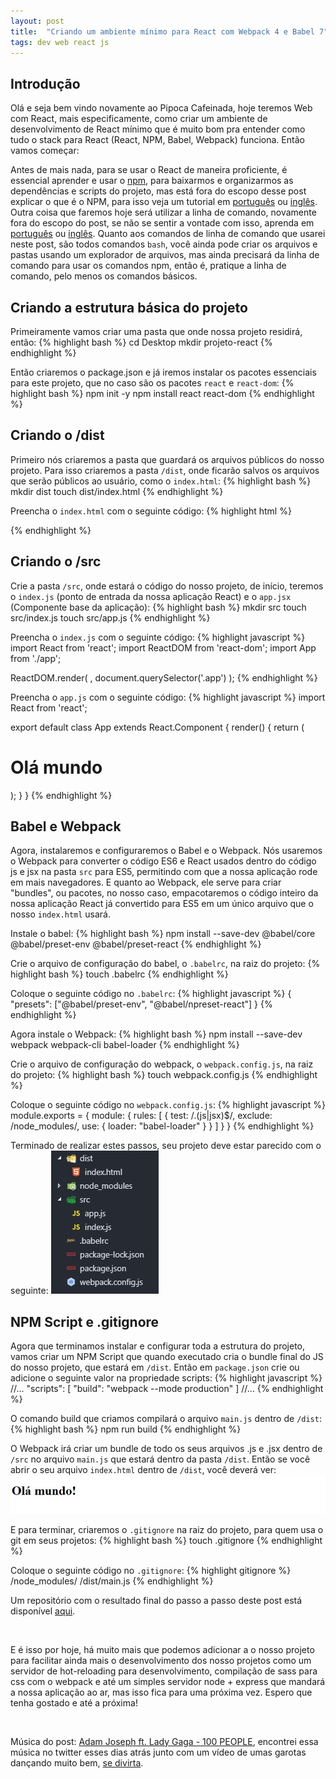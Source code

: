 ```yaml
---
layout: post
title:  "Criando um ambiente mínimo para React com Webpack 4 e Babel 7"
tags: dev web react js
---
```


## Introdução

Olá e seja bem vindo novamente ao Pipoca Cafeinada, hoje teremos Web com React, mais especificamente, como criar um ambiente de desenvolvimento de React mínimo  que é muito bom pra entender como tudo o stack para React (React, NPM, Babel, Webpack) funciona. Então vamos começar:

Antes de mais nada, para se usar o React de maneira proficiente, é essencial aprender e usar o [npm][npm], para baixarmos e organizarmos as dependências e scripts do projeto, mas está fora do escopo desse post explicar o que é o NPM, para isso veja um tutorial em [português][npm-tutorial-pt] ou [inglês][npm-tutorial-en]. Outra coisa que faremos hoje será utilizar a linha de comando, novamente fora do escopo do post, se não se sentir a vontade com isso, aprenda em [português][cmd-tutorial-pt] ou [inglês][cmd-tutorial-en]. Quanto aos comandos de linha de comando que usarei neste post, são todos comandos `bash`, você ainda pode criar os arquivos e pastas usando um explorador de arquivos, mas ainda precisará da linha de comando para usar os comandos npm, então é, pratique a linha de comando, pelo menos os comandos básicos.

## Criando a estrutura básica do projeto

Primeiramente vamos criar uma pasta que onde nossa projeto residirá, então:
{% highlight bash %}
cd Desktop
mkdir projeto-react
{% endhighlight %}

Então criaremos o package.json e já iremos instalar os pacotes essenciais para este projeto, que no caso são os pacotes `react` e `react-dom`:
{% highlight bash %}
npm init -y
npm install react react-dom
{% endhighlight %}

## Criando o /dist

Primeiro nós criaremos a pasta que guardará os arquivos públicos do nosso projeto. Para isso criaremos a pasta `/dist`, onde ficarão salvos os arquivos que serão públicos ao usuário, como o `index.html`:
{% highlight bash %}
mkdir dist
touch dist/index.html
{% endhighlight %}

Preencha o `index.html` com o seguinte código:
{% highlight html %}
<!DOCTYPE HTML>
<html>
<head>
    <meta charset="UTF-8">
    <meta name="viewport" content="width=device-width, initial-scale=1.0">
    <title>Projeto React</title>
</head>
<body>
    <div class="app"></div>
    <script src="./main.js"></script>
</body>
</html>
{% endhighlight %}

## Criando o /src

Crie a pasta `/src`, onde estará o código do nosso projeto, de início, teremos o `index.js` (ponto de entrada da nossa aplicação React) e o `app.jsx` (Componente base da aplicação):
{% highlight bash %}
mkdir src
touch src/index.js
touch src/app.js
{% endhighlight %}

Preencha o `index.js` com o seguinte código:
{% highlight javascript %}
import React from 'react';
import ReactDOM from 'react-dom';
import App from './app';

ReactDOM.render(
    <App />,
    document.querySelector('.app')
);
{% endhighlight %}

Preencha o `app.js` com o seguinte código:
{% highlight javascript %}
import React from 'react';

export default class App extends React.Component {
    render() {
        return (
            <h1>Olá mundo</h1>
        );
    }
}
{% endhighlight %}

## Babel e Webpack

Agora, instalaremos e configuraremos o Babel e o Webpack. Nós usaremos o Webpack para converter o código ES6 e React usados dentro do código js e jsx na pasta `src` para ES5, permitindo com que a nossa aplicação rode em mais navegadores. E quanto ao Webpack, ele serve para criar "bundles", ou pacotes, no nosso caso, empacotaremos o código inteiro da nossa aplicação React já convertido para ES5 em um único arquivo que o nosso `index.html` usará.

Instale o babel:
{% highlight bash %}
npm install --save-dev @babel/core @babel/preset-env @babel/preset-react
{% endhighlight %}

Crie o arquivo de configuração do babel, o `.babelrc`, na raiz do projeto:
{% highlight bash %}
touch .babelrc
{% endhighlight %}

Coloque o seguinte código no `.babelrc`:
{% highlight javascript %}
{
    "presets": ["@babel/preset-env", "@babel/npreset-react"]
}
{% endhighlight %}

Agora instale o Webpack:
{% highlight bash %}
npm install --save-dev webpack webpack-cli babel-loader
{% endhighlight %}

Crie o arquivo de configuração do webpack, o `webpack.config.js`, na raiz do projeto:
{% highlight bash %}
touch webpack.config.js
{% endhighlight %}

Coloque o seguinte código no `webpack.config.js`:
{% highlight javascript %}
module.exports = {
    module: {
        rules: [
            {
                test: /\.(js|jsx)$/,
                exclude: /node_modules/,
                use: {
                    loader: "babel-loader"
                }
            }
        ]
    }
}
{% endhighlight %}

Terminado de realizar estes passos, seu projeto deve estar parecido com o seguinte:
![Estrutura do projeto](/assets/img/estruturaAmbienteMinimoReact.jpg)

## NPM Script e .gitignore

Agora que terminamos instalar e configurar toda a estrutura do projeto, vamos criar um NPM Script que quando executado cria o bundle final do JS do nosso projeto, que estará em `/dist`. Então em `package.json` crie ou adicione o seguinte valor na propriedade scripts:
{% highlight javascript %}
//...
"scripts": [
    "build": "webpack --mode production"
]
//...
{% endhighlight %}

O comando build que criamos compilará o arquivo `main.js` dentro de `/dist`:
{% highlight bash %}
npm run build
{% endhighlight %}

O Webpack irá criar um bundle de todo os seus arquivos .js e .jsx dentro de `/src` no arquivo `main.js` que estará dentro da pasta `/dist`. Então se você abrir o seu arquivo `index.html` dentro de `/dist`, você deverá ver:
![Resultado da aplicação executada](/assets/img/resultadoAmbienteMinimoReact.jpg)

E para terminar, criaremos o `.gitignore` na raiz do projeto, para quem usa o git em seus projetos:
{% highlight bash %}
touch .gitignore
{% endhighlight %}

Coloque o seguinte código no `.gitignore`:
{% highlight gitignore %}
/node_modules/
/dist/main.js
{% endhighlight %}

Um repositório com o resultado final do passo a passo deste post está disponível [aqui](https://github.com/jonathan-santos/react-ambiente-minimo).

<br>

E é isso por hoje, há muito mais que podemos adicionar a o nosso projeto para facilitar ainda mais o desenvolvimento dos nosso projetos como um servidor de hot-reloading para desenvolvimento, compilação de sass para css com o webpack e até um simples servidor node + express que mandará a nossa aplicação ao ar, mas isso fica para uma próxima vez. Espero que tenha gostado e até a próxima!

<br> 

Música do post: [Adam Joseph ft. Lady Gaga - 100 PEOPLE][musica-do-post], encontrei essa música no twitter esses dias atrás junto com um vídeo de umas garotas dançando muito bem, [se divirta][origem-musica-do-post].

[npm]: "https://npmjs.com/"
[npm-tutorial-pt]: "https://medium.com/tableless/criando-o-meu-novo-site-4-utilizando-npm-para-instala%C3%A7%C3%A3o-de-pacotes-6c7cea2ab4b3"
[npm-tutorial-en]: "https://medium.com/beginners-guide-to-mobile-web-development/introduction-to-npm-and-basic-npm-commands-18aa16f69f6b"
[cmd-tutorial-pt]: "https://tutorial.djangogirls.org/pt/intro_to_command_line/"
[cmd-tutorial-en]: "https://tutorial.djangogirls.org/en/intro_to_command_line/"
[musica-do-post]: "https://www.youtube.com/watch?v=4Tyval51ML4"
[origem-musica-do-post]: "https://twitter.com/GagaDelGrey/status/1101940272571842564" 